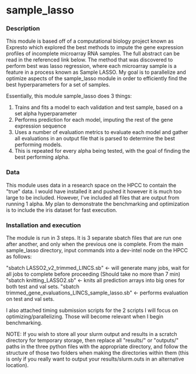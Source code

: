 # sample_lasso

### Description

This module is based off of a computational biology project known as Expresto which explored the best methods to impute the gene expression 
profiles of incomplete microarray RNA samples. The full abstract can be read in the referenced link below. The method that was discovered to
perform best was lasso regression, where each microarray sample is a feature in a process known as Sample LASSO. My goal is to parallelize and
optimize aspects of the sample_lasso module in order to efficiently find the best hyperparameters for a set of samples.

Essentially, this module sample_lasso does 3 things:
1. Trains and fits a model to each validation and test sample, based on a set alpha hyperparameter
2. Performs prediction for each model, imputing the rest of the gene expression sequence
3. Uses a number of evaluation metrics to evaluate each model and gather all evaluations in an output file that is parsed to determine the best performing models.
4. This is repeated for every alpha being tested, with the goal of finding the best performing alpha.

### Data

This module uses data in a research space on the HPCC to contain the "true" data. I would have installed it and pushed it
however it is much too large to be included. However, I've included all files that are output from running 1 alpha. My plan
to demonstrate the benchmarking and optimization is to include the iris dataset for fast execution.

### Installation and execution

The module is run in 3 steps. It is 3 separate sbatch files that are run one after another, and only when the previous one is complete.
From the main sample_lasso directory, input commands into a dev-intel node on the HPCC as follows:

"sbatch LASSO2_v2_trimmed_LINCS.sb" <- will generate many jobs, wait for all jobs to complete before proceeding (Should take no more than 7 min)
"sbatch knitting_LASSO2.sb" <- knits all prediction arrays into big ones for both test and val sets.
"sbatch trimmed_gene_evaluations_LINCS_sample_lasso.sb" <- performs evaluation on test and val sets.

I also attached timing submission scripts for the 2 scripts I will focus on optimizing/parallelizing. Those will become relevant when
I begin benchmarking.

NOTE: If you wish to store all your slurm output and results in a scratch directory for temporary storage,
then replace all "results/" or "outputs/" paths in the three python files with the appropriate directory, and follow the structure
of those two folders when making the directories within them (this is only if you really want to output your results/slurm.outs in
an alternative location). 